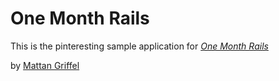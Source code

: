 # One Month Rails

This is the pinteresting sample application for
[*One Month Rails*](http://onemonthrails.com)	

by [Mattan Griffel](http://mattangriffel.com)